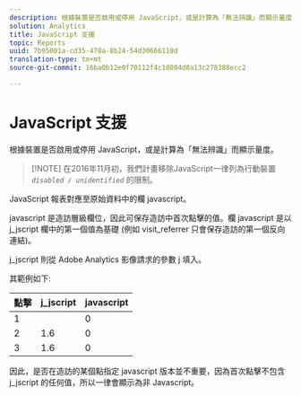```yaml
---
description: 根據裝置是否啟用或停用 JavaScript，或是計算為「無法辨識」而顯示量度。
solution: Analytics
title: JavaScript 支援
topic: Reports
uuid: 7b95001a-cd35-478a-8b24-54d30666110d
translation-type: tm+mt
source-git-commit: 16ba0b12e0f70112f4c10804d0a13c278388ecc2

---
```



# JavaScript 支援

根據裝置是否啟用或停用 JavaScript，或是計算為「無法辨識」而顯示量度。

> [!NOTE] 在2016年11月初，我們計畫移除JavaScript一律列為行動裝置 *`disabled / unidentified`* 的限制。

JavaScript 報表對應至原始資料中的欄 javascript。

javascript 是造訪層級欄位，因此可保存造訪中首次點擊的值。欄 javascript 是以 j_jscript 欄中的第一個值為基礎 (例如 visit_referrer 只會保存造訪的第一個反向連結)。

j_jscript 則從 Adobe Analytics 影像請求的參數 j 填入。

其範例如下:

| 點擊 | j_jscript | javascript |
|---|---|---|
| 1 |  | 0 |
| 2 | 1.6 | 0 |
| 3 | 1.6 | 0 |

因此，是否在造訪的某個點指定 javascript 版本並不重要，因為首次點擊不包含 j_jscript 的任何值，所以一律會顯示為非 Javascript。

